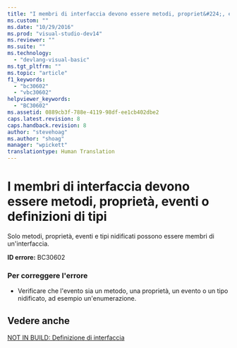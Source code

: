 ```yaml
---
title: "I membri di interfaccia devono essere metodi, propriet&#224;, eventi o definizioni di tipi | Microsoft Docs"
ms.custom: ""
ms.date: "10/29/2016"
ms.prod: "visual-studio-dev14"
ms.reviewer: ""
ms.suite: ""
ms.technology: 
  - "devlang-visual-basic"
ms.tgt_pltfrm: ""
ms.topic: "article"
f1_keywords: 
  - "bc30602"
  - "vbc30602"
helpviewer_keywords: 
  - "BC30602"
ms.assetid: 0889cb3f-788e-4119-98df-ee1cb402dbe2
caps.latest.revision: 8
caps.handback.revision: 8
author: "stevehoag"
ms.author: "shoag"
manager: "wpickett"
translationtype: Human Translation
---
```

# I membri di interfaccia devono essere metodi, propriet&#224;, eventi o definizioni di tipi
Solo metodi, proprietà, eventi e tipi nidificati possono essere membri di un'interfaccia.  
  
 **ID errore:** BC30602  
  
### Per correggere l'errore  
  
-   Verificare che l'evento sia un metodo, una proprietà, un evento o un tipo nidificato, ad esempio un'enumerazione.  
  
## Vedere anche  
 [NOT IN BUILD: Definizione di interfaccia](http://msdn.microsoft.com/it-it/7840a52c-9c38-42c4-adbc-e2c02e9dc204)